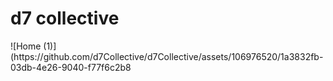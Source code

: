 <h1>d7 collective</h1>
![Home (1)](https://github.com/d7Collective/d7Collective/assets/106976520/1a3832fb-03db-4e26-9040-f77f6c2b8


